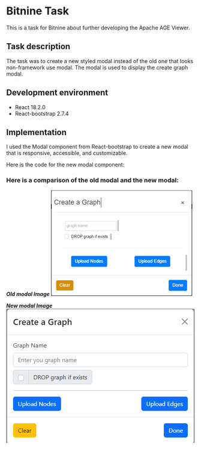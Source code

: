# Bitnine Task

This is a task for Bitnine about further developing the Apache AGE Viewer.

## Task description

The task was to create a new styled modal instead of the old one that looks non-framework use modal. The modal is used to display the create graph modal.

## Development environment

- React 18.2.0
- React-bootstrap 2.7.4

## Implementation

I used the Modal component from React-bootstrap to create a new modal that is responsive, accessible, and customizable.

Here is the code for the new modal component:

### Here is a comparison of the old modal and the new modal:

**_Old modal Image_**
![Old-Modal](./Old.png)

**_New modal Image_**
![New-Modal](./New.png)
